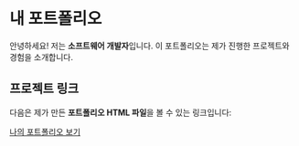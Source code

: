 # 내 포트폴리오

안녕하세요! 저는 **소프트웨어 개발자**입니다. 이 포트폴리오는 제가 진행한 프로젝트와 경험을 소개합니다.

## 프로젝트 링크
다음은 제가 만든 **포트폴리오 HTML 파일**을 볼 수 있는 링크입니다:

[나의 포트폴리오 보기](file:///C:/Users/82102/Desktop/portfolio-site/%EC%83%88%20%ED%85%8D%EC%8A%A4%ED%8A%B8%20%EB%AC%B8%EC%84%9C.html)
